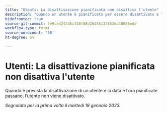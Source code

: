 ```yaml
---
title: "Utenti: La disattivazione pianificata non disattiva l'utente"
description: "Quando un utente è pianificato per essere disattivato e la data e l'ora pianificate passano, l'utente non viene disattivato."
hidefromtoc: true
source-git-commit: 7e9ce4242d5c738f88d26156137853dd48086ede
workflow-type: tm+mt
source-wordcount: '58'
ht-degree: 6%

---
```



# Utenti: La disattivazione pianificata non disattiva l&#39;utente

Quando è prevista la disattivazione di un utente e la data e l’ora pianificate passano, l’utente non viene disattivato.

_Segnalato per la prima volta il martedì 18 gennaio 2023._

